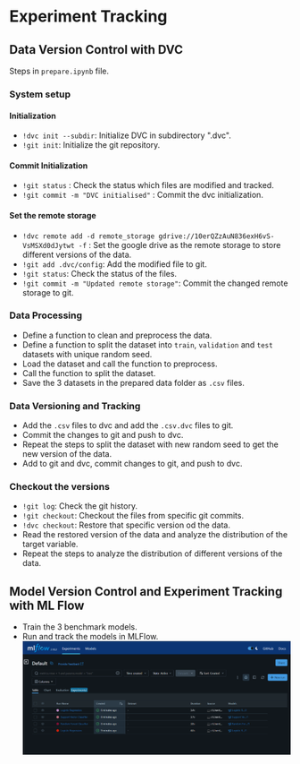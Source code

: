 ﻿# Experiment Tracking

## Data Version Control with DVC
Steps in `prepare.ipynb` file.
### System setup
#### Initialization
- `!dvc init --subdir`: Initialize DVC in subdirectory ".dvc".
- `!git init`: Initialize the git repository.
#### Commit Initialization
- `!git status` : Check the status which files are modified and tracked.
- `!git commit -m "DVC initialised"` : Commit the dvc initialization.
#### Set the remote storage
- `!dvc remote add -d remote_storage gdrive://10erQZzAuN836exH6vS-VsMSXd0dJytwt -f` : Set the google drive as the remote storage to store different versions of the data.
- `!git add .dvc/config`: Add the modified file to git.
- `!git status`: Check the status of the files.
- `!git commit -m "Updated remote storage"`: Commit the changed remote storage to git.

### Data Processing
- Define a function to clean and preprocess the data.
- Define a function to split the dataset into `train`, `validation` and `test` datasets with unique random seed.
- Load the dataset and call the function to preprocess.
- Call the function to split the dataset.
- Save the 3 datasets in the prepared data folder as `.csv` files.

### Data Versioning and Tracking
- Add the `.csv` files to dvc and add the `.csv.dvc` files to git.
- Commit the changes to git and push to dvc.
- Repeat the steps to split the dataset with new random seed to get the new version of the data.
- Add to git and dvc, commit changes to git, and push to dvc.

### Checkout the versions
- `!git log`: Check the git history.
- `!git checkout`: Checkout the files from specific git commits.
- `!dvc checkout`: Restore that specific version od the data.
- Read the restored version of the data and analyze the distribution of the target variable.
- Repeat the steps to analyze the distribution of different versions of the data.

## Model Version Control and Experiment Tracking with ML Flow
- Train the 3 benchmark models.
- Run and track the models in MLFlow.
![image](images/registered_models.png)
